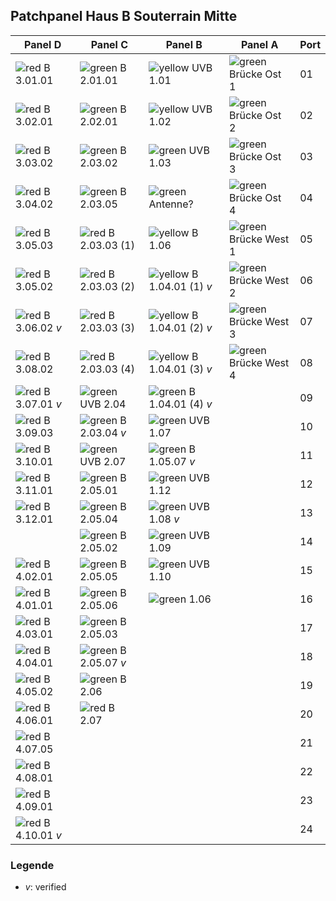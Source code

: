## Patchpanel Haus B Souterrain Mitte

[ri]: https://upload.wikimedia.org/wikipedia/commons/thumb/8/82/Decrease.svg/16px-Decrease.svg.png "red"
[yi]: https://upload.wikimedia.org/wikipedia/commons/thumb/9/91/YellowDwn.svg/16px-YellowDwn.svg.png "yellow"
[gi]: https://upload.wikimedia.org/wikipedia/commons/thumb/9/92/Decrease_Positive.svg/16px-Decrease_Positive.svg.png "green"

| Panel D               | Panel C               | Panel B                   | Panel A               | Port  |
| --------------------- | --------------------- | ------------------------- | --------------------- | ----- |
| ![][ri] B 3.01.01     | ![][gi] B 2.01.01     | ![][yi] UVB 1.01          | ![][gi] Brücke Ost 1  | 01    |
| ![][ri] B 3.02.01     | ![][gi] B 2.02.01     | ![][yi] UVB 1.02          | ![][gi] Brücke Ost 2  | 02    |
| ![][ri] B 3.03.02     | ![][gi] B 2.03.02     | ![][gi] UVB 1.03          | ![][gi] Brücke Ost 3  | 03    |
| ![][ri] B 3.04.02     | ![][gi] B 2.03.05     | ![][gi] Antenne?          | ![][gi] Brücke Ost 4  | 04    |
| ![][ri] B 3.05.03     | ![][ri] B 2.03.03 (1) | ![][yi] B 1.06            | ![][gi] Brücke West 1 | 05    |
| ![][ri] B 3.05.02     | ![][ri] B 2.03.03 (2) | ![][yi] B 1.04.01 (1) *v* | ![][gi] Brücke West 2 | 06    |
| ![][ri] B 3.06.02 *v* | ![][ri] B 2.03.03 (3) | ![][yi] B 1.04.01 (2) *v* | ![][gi] Brücke West 3 | 07    |
| ![][ri] B 3.08.02     | ![][ri] B 2.03.03 (4) | ![][yi] B 1.04.01 (3) *v* | ![][gi] Brücke West 4 | 08    |
| ![][ri] B 3.07.01 *v* | ![][gi] UVB 2.04      | ![][gi] B 1.04.01 (4) *v* |                       | 09    |
| ![][ri] B 3.09.03     | ![][gi] B 2.03.04 *v* | ![][gi] UVB 1.07          |                       | 10    |
| ![][ri] B 3.10.01     | ![][gi] UVB 2.07      | ![][gi] B 1.05.07 *v*     |                       | 11    |
| ![][ri] B 3.11.01     | ![][gi] B 2.05.01     | ![][gi] UVB 1.12          |                       | 12    |
| ![][ri] B 3.12.01     | ![][gi] B 2.05.04     | ![][gi] UVB 1.08 *v*      |                       | 13    |
|                       | ![][gi] B 2.05.02     | ![][gi] UVB 1.09          |                       | 14    |
| ![][ri] B 4.02.01     | ![][gi] B 2.05.05     | ![][gi] UVB 1.10          |                       | 15    |
| ![][ri] B 4.01.01     | ![][gi] B 2.05.06     | ![][gi] 1.06              |                       | 16    |
| ![][ri] B 4.03.01     | ![][gi] B 2.05.03     |                           |                       | 17    |
| ![][ri] B 4.04.01     | ![][gi] B 2.05.07 *v* |                           |                       | 18    |
| ![][ri] B 4.05.02     | ![][gi] B 2.06        |                           |                       | 19    |
| ![][ri] B 4.06.01     | ![][ri] B 2.07        |                           |                       | 20    |
| ![][ri] B 4.07.05     |                       |                           |                       | 21    |
| ![][ri] B 4.08.01     |                       |                           |                       | 22    |
| ![][ri] B 4.09.01     |                       |                           |                       | 23    |
| ![][ri] B 4.10.01 *v* |                       |                           |                       | 24    |

### Legende

* *v*: verified

